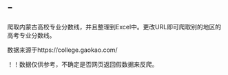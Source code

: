# -
爬取内蒙古高校专业分数线，并且整理到Excel中。更改URL即可爬取别的地区的高考专业分数线。


数据来源于https://college.gaokao.com/


！！数据仅供参考，不确定是否网页返回假数据来反爬。
